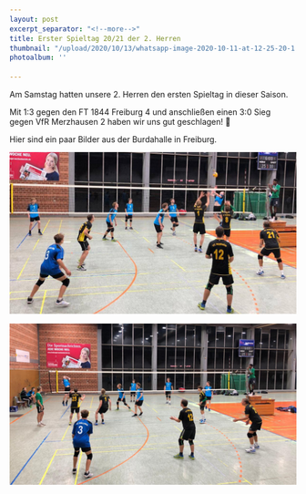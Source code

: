 ```yaml
---
layout: post
excerpt_separator: "<!--more-->"
title: Erster Spieltag 20/21 der 2. Herren
thumbnail: "/upload/2020/10/13/whatsapp-image-2020-10-11-at-12-25-20-1.jpg"
photoalbum: ''

---
```

Am Samstag hatten unsere 2. Herren den ersten Spieltag in dieser Saison.

Mit 1:3 gegen den FT 1844 Freiburg 4 und anschließen einen 3:0 Sieg gegen VfR Merzhausen 2 haben wir uns gut geschlagen! 💪

Hier sind ein paar Bilder aus der Burdahalle in Freiburg.

![](/upload/2020/10/13/whatsapp-image-2020-10-11-at-12-25-20.jpg)

![](/upload/2020/10/13/whatsapp-image-2020-10-11-at-12-25-20-2.jpg)
